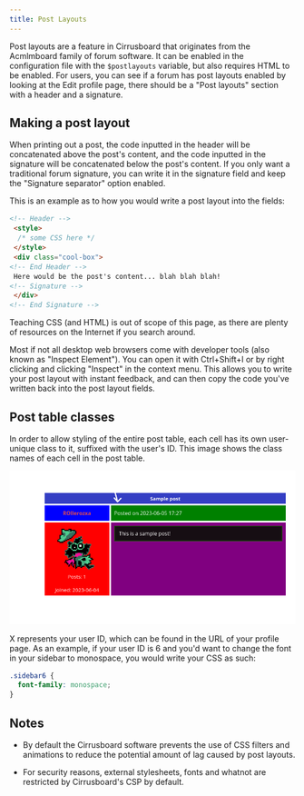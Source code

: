 ```yaml
---
title: Post Layouts
---
```

Post layouts are a feature in Cirrusboard that originates from the Acmlmboard family of forum software. It can be enabled in the configuration file with the `$postlayouts` variable, but also requires HTML to be enabled. For users, you can see if a forum has post layouts enabled by looking at the Edit profile page, there should be a "Post layouts" section with a header and a signature.

## Making a post layout
When printing out a post, the code inputted in the header will be concatenated above the post's content, and the code inputted in the signature will be concatenated below the post's content. If you only want a traditional forum signature, you can write it in the signature field and keep the "Signature separator" option enabled.

This is an example as to how you would write a post layout into the fields:

```html
<!-- Header -->
 <style>
  /* some CSS here */
 </style>
 <div class="cool-box">
<!-- End Header -->
 Here would be the post's content... blah blah blah!
<!-- Signature -->
 </div>
<!-- End Signature -->
```

Teaching CSS (and HTML) is out of scope of this page, as there are plenty of resources on the Internet if you search around.

Most if not all desktop web browsers come with developer tools (also known as "Inspect Element"). You can open it with Ctrl+Shift+I or by right clicking and clicking "Inspect" in the context menu. This allows you to write your post layout with instant feedback, and can then copy the code you've written back into the post layout fields.

## Post table classes
In order to allow styling of the entire post table, each cell has its own user-unique class to it, suffixed with the user's ID. This image shows the class names of each cell in the post table.

![](/images/post_layout_table_trans.webp)

X represents your user ID, which can be found in the URL of your profile page. As an example, if your user ID is 6 and you'd want to change the font in your sidebar to monospace, you would write your CSS as such:

```css
.sidebar6 {
  font-family: monospace;
}
```

## Notes
- By default the Cirrusboard software prevents the use of CSS filters and animations to reduce the potential amount of lag caused by post layouts.

- For security reasons, external stylesheets, fonts and whatnot are restricted by Cirrusboard's CSP by default.

